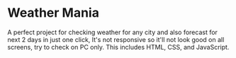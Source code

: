 # Weather Mania

A perfect project for checking weather for any city and also forecast for next 2 days in just one click, It's not responsive so it'll not look good on all screens, try to check on PC only. This includes HTML, CSS, and JavaScript.
 
